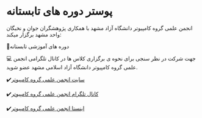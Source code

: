 # پوستر دوره های تابستانه
انجمن علمی گروه کامپیوتر دانشگاه آزاد مشهد با همکاری پژوهشگران جوان و نخبگان واحد مشهد برگزار میکند:

📄دوره های آموزشی تابستانه

💻 جهت شرکت در نظر سنجی برای نحوه ی برگزاری کلاس ها در کانال تلگرامی انجمن علمی گروه کامپیوتر دانشگاه آزاد اسلامی مشهد عضو شوید.

✔️[سایت انجمن علمی گروه کامپیوتر](CSAIAUM.ir)

✔️[کانال تلگرام انجمن علمی گروه کامپیوتر](t.me/csaiaum)

✔️[اینستا انجمن علمی گروه کامپیوتر](instagram.com/csa_iaum)
